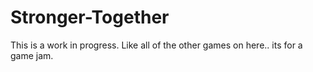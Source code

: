 # Stronger-Together
 
This is a work in progress. Like all of the other games on here.. its for a game jam.
